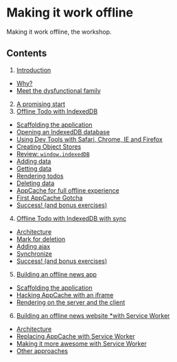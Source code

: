 
Making it work offline
======================

Making it work offline, the workshop.

Contents
--------

1. [Introduction](01-introduction)
  - [Why?](01-introduction/why.md)
  - [Meet the dysfunctional family](01-introduction/dysfunctional-family.md)
2. [A promising start](02-a-promising-start)
3. [Offline Todo with IndexedDB](03-offline-todo)
  - [Scaffolding the application](03-offline-todo/01-scaffolding)
  - [Opening an IndexedDB database](03-offline-todo/02-opening-a-database)
  - [Using Dev Tools with Safari, Chrome, IE and Firefox](03-offline-todo/03-using-dev-tools)
  - [Creating Object Stores](03-offline-todo/04-creating-object-stores)
  - [Review: `window.indexedDB`](03-offline-todo/05-review-window-indexeddb)
  - [Adding data](03-offline-todo/06-adding-data)
  - [Getting data](03-offline-todo/07-getting-data)
  - [Rendering todos](03-offline-todo/08-rendering-todos)
  - [Deleting data](03-offline-todo/09-deleting-data)
  - [AppCache for full offline experience](03-offline-todo/10-appcache)
  - [First AppCache Gotcha](03-offline-todo/11-appcache-gotcha-1)
  - [Success! (and bonus exercises)](03-offline-todo/12-success)
4. [Offline Todo with IndexedDB with sync](04-offline-todo-with-sync)
  - [Architecture](04-offline-todo-with-sync/01-architecture)
  - [Mark for deletion](04-offline-todo-with-sync/02-mark-for-deletion)
  - [Adding ajax](04-offline-todo-with-sync/03-adding-ajax)
  - [Synchronize](04-offline-todo-with-sync/04-synchronize)
  - [Success! (and bonus exercises)](04-offline-todo-with-sync/05-success)
5. [Building an offline news app](05-offline-news)
  - [Scaffolding the application](05-offline-news/01-scaffolding)
  - [Hacking AppCache with an iframe](05-offline-news/02-hacking-appcache-with-an-iframe)
  - [Rendering on the server and the client](05-offline-news/03-server-side-rendering)
6. [Building an offline news website *with Service Worker](06-offline-news-with-service-worker)
  - [Architecture](06-offline-news-with-service-worker/01-architecture)
  - [Replacing AppCache with Service Worker](06-offline-news-with-service-worker/02-replace-appcache)
  - [Making it more awesome with Service Worker](06-offline-news-with-service-worker/03-more-awesome)
  - [Other approaches](06-offline-news-with-service-worker/04-other-approaches)
